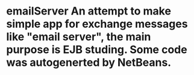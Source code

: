 # emailServer An attempt to make simple app for exchange messages like "email server", the main purpose is EJB studing. Some code was autogenerted by NetBeans.
